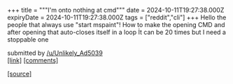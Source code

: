 +++
title = """I'm onto nothing at cmd"""
date = 2024-10-11T19:27:38.000Z
expiryDate = 2024-10-11T19:27:38.000Z
tags = ["reddit","cli"]
+++
Hello the people that always use "start mspaint"! How to make the opening CMD and after opening that auto-closes itself in a loop İt can be 20 times but I need a stoppable one

submitted by [/u/Unlikely\_Ad5039](https://www.reddit.com/user/Unlikely_Ad5039)  
[\[link\]](https://www.reddit.com/r/commandline/comments/1g1hxl2/im_onto_nothing_at_cmd/) [\[comments\]](https://www.reddit.com/r/commandline/comments/1g1hxl2/im_onto_nothing_at_cmd/)

[[source]](https://www.reddit.com/r/commandline/comments/1g1hxl2/im_onto_nothing_at_cmd/)
